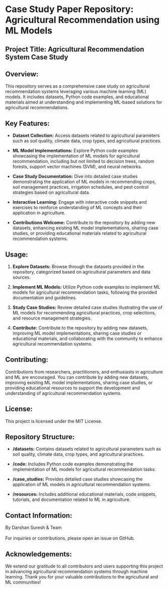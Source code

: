 # Case Study Paper Repository: Agricultural Recommendation using ML Models

## Project Title: Agricultural Recommendation System Case Study

## Overview:
This repository serves as a comprehensive case study on agricultural recommendation systems leveraging various machine learning (ML) models. It includes datasets, Python code examples, and educational materials aimed at understanding and implementing ML-based solutions for agricultural recommendations.

## Key Features:

- **Dataset Collection:** Access datasets related to agricultural parameters such as soil quality, climate data, crop types, and agricultural practices.

- **ML Model Implementations:** Explore Python code examples showcasing the implementation of ML models for agricultural recommendation, including but not limited to decision trees, random forests, support vector machines (SVM), and neural networks.

- **Case Study Documentation:** Dive into detailed case studies demonstrating the application of ML models in recommending crops, soil management practices, irrigation schedules, and pest control strategies based on agricultural data.

- **Interactive Learning:** Engage with interactive code snippets and exercises to reinforce understanding of ML concepts and their application in agriculture.

- **Contributions Welcome:** Contribute to the repository by adding new datasets, enhancing existing ML model implementations, sharing case studies, or providing educational materials related to agricultural recommendation systems.

## Usage:

1. **Explore Datasets:** Browse through the datasets provided in the repository, categorized based on agricultural parameters and data sources.

2. **Implement ML Models:** Utilize Python code examples to implement ML models for agricultural recommendation tasks, following the provided documentation and guidelines.

3. **Study Case Studies:** Review detailed case studies illustrating the use of ML models for recommending agricultural practices, crop selections, and resource management strategies.

4. **Contribute:** Contribute to the repository by adding new datasets, improving ML model implementations, sharing case studies or educational materials, and collaborating with the community to enhance agricultural recommendation systems.

## Contributing:

Contributions from researchers, practitioners, and enthusiasts in agriculture and ML are encouraged. You can contribute by adding new datasets, improving existing ML model implementations, sharing case studies, or providing educational resources to support the development and understanding of agricultural recommendation systems.

## License:

This project is licensed under the MIT License.

## Repository Structure:

- **/datasets:** Contains datasets related to agricultural parameters such as soil quality, climate data, crop types, and agricultural practices.

- **/code:** Includes Python code examples demonstrating the implementation of ML models for agricultural recommendation tasks.

- **/case_studies:** Provides detailed case studies showcasing the application of ML models in agricultural recommendation systems.

- **/resources:** Includes additional educational materials, code snippets, tutorials, and documentation related to ML in agriculture.

## Contact Information:

By Darshan Suresh & Team <br></br>
For inquiries or contributions, please open an issue on GitHub.

## Acknowledgements:

We extend our gratitude to all contributors and users supporting this project in advancing agricultural recommendation systems through machine learning. Thank you for your valuable contributions to the agricultural and ML communities!
